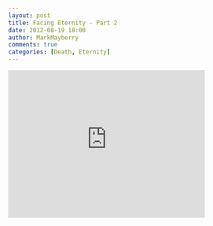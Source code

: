 ```yaml
---
layout: post
title: Facing Eternity - Part 2
date: 2012-08-19 18:00
author: MarkMayberry
comments: true
categories: [Death, Eternity]
---
```

<iframe src="http://player.vimeo.com/video/48023214?autoplay=0" width="400" height="300" frameborder="0" webkitAllowFullScreen mozallowfullscreen allowFullScreen></iframe>
